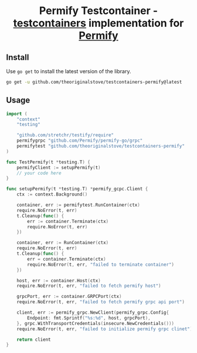 <!-- markdownlint-configure-file {
  "MD033": false,
  "MD041": false
} -->
<div align="center">

# Permify Testcontainer - [testcontainers](https://www.testcontainers.org/) implementation for [Permify](https://permify.co)

</div>

## Install

Use `go get` to install the latest version of the library.

```bash
go get -u github.com/theoriginalstove/testcontainers-permify@latest
```

## Usage

```go
import (
    "context"
    "testing"

    "github.com/stretchr/testify/require"
	permifygrpc "github.com/Permify/permify-go/grpc"
    permifytest "github.com/theoriginalstove/testcontainers-permify"
)

func TestPermify(t *testing.T) {
    permifyClient := setupPermify(t)
    // your code here
}

func setupPermify(t *testing.T) *permify_gcpc.Client {
    ctx := context.Background()

    container, err := permifytest.RunContainer(ctx)
    require.NoError(t, err)
    t.Cleanup(func() {
        err := container.Terminate(ctx)
        require.NoError(t, err)
    })

	container, err := RunContainer(ctx)
	require.NoError(t, err)
	t.Cleanup(func() {
		err = container.Terminate(ctx)
		require.NoError(t, err, "failed to terminate container")
	})

	host, err := container.Host(ctx)
	require.NoError(t, err, "failed to fetch permify host")

	grpcPort, err := container.GRPCPort(ctx)
	require.NoError(t, err, "failed to fetch permify grpc api port")

	client, err := permify_grpc.NewClient(permify_grpc.Config{
		Endpoint: fmt.Sprintf("%s:%d", host, grpcPort),
	}, grpc.WithTransportCredentials(insecure.NewCredentials()))
	require.NoError(t, err, "failed to initialize permify grpc clinet")

    return client
}
```
